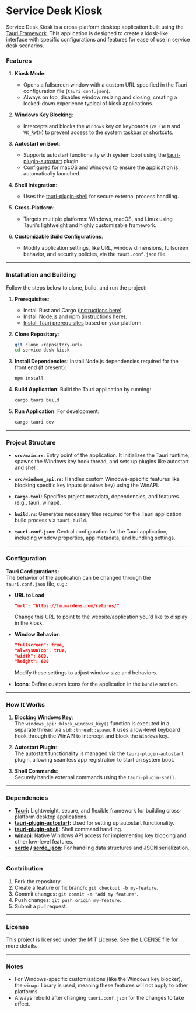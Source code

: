 # Service Desk Kiosk

Service Desk Kiosk is a cross-platform desktop application built using the [Tauri Framework](https://tauri.app/). This application is designed to create a kiosk-like interface with specific configurations and features for ease of use in service desk scenarios.

### Features

1. **Kiosk Mode**:
    - Opens a fullscreen window with a custom URL specified in the Tauri configuration file (`tauri.conf.json`).
    - Always on top, disables window resizing and closing, creating a locked-down experience typical of kiosk applications.

2. **Windows Key Blocking**:
    - Intercepts and blocks the `Windows` key on keyboards (`VK_LWIN` and `VK_RWIN`) to prevent access to the system taskbar or shortcuts.

3. **Autostart on Boot**:
    - Supports autostart functionality with system boot using the [tauri-plugin-autostart](https://github.com/tauri-apps/plugins-workspace/tree/v2/plugins/autostart) plugin.
    - Configured for macOS and Windows to ensure the application is automatically launched.

4. **Shell Integration**:
    - Uses the [tauri-plugin-shell](https://github.com/tauri-apps/plugins-workspace/tree/v2/plugins/shell) for secure external process handling.

5. **Cross-Platform**:
    - Targets multiple platforms: Windows, macOS, and Linux using Tauri's lightweight and highly customizable framework.

6. **Customizable Build Configurations**:
    - Modify application settings, like URL, window dimensions, fullscreen behavior, and security policies, via the `tauri.conf.json` file.

---

### Installation and Building

Follow the steps below to clone, build, and run the project:

1. **Prerequisites**:
    - Install Rust and Cargo ([instructions here](https://www.rust-lang.org/tools/install)).
    - Install Node.js and npm ([instructions here](https://nodejs.org/)).
    - [Install Tauri prerequisites](https://tauri.app/v2/guides/getting-started/prerequisites) based on your platform.

2. **Clone Repository**:
   ```bash
   git clone <repository-url>
   cd service-desk-kiosk
   ```

3. **Install Dependencies**:
   Install Node.js dependencies required for the front end (if present):
   ```bash
   npm install
   ```

4. **Build Application**:
   Build the Tauri application by running:
   ```bash
   cargo tauri build
   ```

5. **Run Application**:
   For development:
   ```bash
   cargo tauri dev
   ```

---

### Project Structure

- **`src/main.rs`**:
  Entry point of the application. It initializes the Tauri runtime, spawns the Windows key hook thread, and sets up plugins like autostart and shell.

- **`src/windows_api.rs`**:
  Handles custom Windows-specific features like blocking specific key inputs (`Windows` key) using the WinAPI.

- **`Cargo.toml`**:
  Specifies project metadata, dependencies, and features (e.g., tauri, winapi).

- **`build.rs`**:
  Generates necessary files required for the Tauri application build process via `tauri-build`.

- **`tauri.conf.json`**:
  Central configuration for the Tauri application, including window properties, app metadata, and bundling settings.

---

### Configuration

**Tauri Configurations:**  
The behavior of the application can be changed through the `tauri.conf.json` file, e.g.:

- **URL to Load**:
  ```json
  "url": "https://fm.mardens.com/returns/"
  ```
  Change this URL to point to the website/application you'd like to display in the kiosk.

- **Window Behavior**:
  ```json
  "fullscreen": true,
  "alwaysOnTop": true,
  "width": 800,
  "height": 600
  ```
  Modify these settings to adjust window size and behaviors.

- **Icons**:
  Define custom icons for the application in the `bundle` section.

---

### How It Works

1. **Blocking Windows Key**:  
   The `windows_api::block_windows_key()` function is executed in a separate thread via `std::thread::spawn`. It uses a low-level keyboard hook through the WinAPI to intercept and block the `Windows` key.

2. **Autostart Plugin**:  
   The autostart functionality is managed via the `tauri-plugin-autostart` plugin, allowing seamless app registration to start on system boot.

3. **Shell Commands**:  
   Securely handle external commands using the `tauri-plugin-shell`.

---

### Dependencies

- **[Tauri](https://tauri.app/):** Lightweight, secure, and flexible framework for building cross-platform desktop applications.
- **[tauri-plugin-autostart](https://github.com/tauri-apps/plugins-workspace/tree/v2/plugins/autostart):** Used for setting up autostart functionality.
- **[tauri-plugin-shell](https://github.com/tauri-apps/plugins-workspace/tree/v2/plugins/shell):** Shell command handling.
- **[winapi](https://docs.rs/winapi):** Native Windows API access for implementing key blocking and other low-level features.
- **[serde](https://serde.rs/) / [serde_json](https://docs.rs/serde_json):** For handling data structures and JSON serialization.

---

### Contribution

1. Fork the repository.
2. Create a feature or fix branch: `git checkout -b my-feature`.
3. Commit changes: `git commit -m "Add my feature"`.
4. Push changes: `git push origin my-feature`.
5. Submit a pull request.

---

### License

This project is licensed under the MIT License. See the LICENSE file for more details.

---

### Notes

- For Windows-specific customizations (like the Windows key blocker), the `winapi` library is used, meaning these features will not apply to other platforms.
- Always rebuild after changing `tauri.conf.json` for the changes to take effect.
